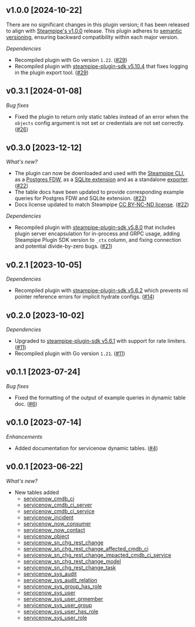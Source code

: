 ## v1.0.0 [2024-10-22]

There are no significant changes in this plugin version; it has been released to align with [Steampipe's v1.0.0](https://steampipe.io/changelog/steampipe-cli-v1-0-0) release. This plugin adheres to [semantic versioning](https://semver.org/#semantic-versioning-specification-semver), ensuring backward compatibility within each major version.

_Dependencies_

- Recompiled plugin with Go version `1.22`. ([#29](https://github.com/turbot/steampipe-plugin-servicenow/pull/29))
- Recompiled plugin with [steampipe-plugin-sdk v5.10.4](https://github.com/turbot/steampipe-plugin-sdk/blob/develop/CHANGELOG.md#v5104-2024-08-29) that fixes logging in the plugin export tool. ([#29](https://github.com/turbot/steampipe-plugin-servicenow/pull/29))

## v0.3.1 [2024-01-08]

_Bug fixes_

- Fixed the plugin to return only static tables instead of an error when the `objects` config argument is not set or credentials are not set correctly. ([#26](https://github.com/turbot/steampipe-plugin-servicenow/pull/26))

## v0.3.0 [2023-12-12]

_What's new?_

- The plugin can now be downloaded and used with the [Steampipe CLI](https://steampipe.io/docs), as a [Postgres FDW](https://steampipe.io/docs/steampipe_postgres/overview), as a [SQLite extension](https://steampipe.io/docs//steampipe_sqlite/overview) and as a standalone [exporter](https://steampipe.io/docs/steampipe_export/overview). ([#22](https://github.com/turbot/steampipe-plugin-servicenow/pull/22))
- The table docs have been updated to provide corresponding example queries for Postgres FDW and SQLite extension. ([#22](https://github.com/turbot/steampipe-plugin-servicenow/pull/22))
- Docs license updated to match Steampipe [CC BY-NC-ND license](https://github.com/turbot/steampipe-plugin-servicenow/blob/main/docs/LICENSE). ([#22](https://github.com/turbot/steampipe-plugin-servicenow/pull/22))

_Dependencies_

- Recompiled plugin with [steampipe-plugin-sdk v5.8.0](https://github.com/turbot/steampipe-plugin-sdk/blob/main/CHANGELOG.md#v580-2023-12-11) that includes plugin server encapsulation for in-process and GRPC usage, adding Steampipe Plugin SDK version to `_ctx` column, and fixing connection and potential divide-by-zero bugs. ([#21](https://github.com/turbot/steampipe-plugin-servicenow/pull/21))

## v0.2.1 [2023-10-05]

_Dependencies_

- Recompiled plugin with [steampipe-plugin-sdk v5.6.2](https://github.com/turbot/steampipe-plugin-sdk/blob/main/CHANGELOG.md#v562-2023-10-03) which prevents nil pointer reference errors for implicit hydrate configs. ([#14](https://github.com/turbot/steampipe-plugin-servicenow/pull/14))

## v0.2.0 [2023-10-02]

_Dependencies_

- Upgraded to [steampipe-plugin-sdk v5.6.1](https://github.com/turbot/steampipe-plugin-sdk/blob/main/CHANGELOG.md#v561-2023-09-29) with support for rate limiters. ([#11](https://github.com/turbot/steampipe-plugin-servicenow/pull/11))
- Recompiled plugin with Go version `1.21`. ([#11](https://github.com/turbot/steampipe-plugin-servicenow/pull/11))

## v0.1.1 [2023-07-24]

_Bug fixes_

- Fixed the formatting of the output of example queries in dynamic table doc. ([#6](https://github.com/turbot/steampipe-plugin-servicenow/pull/6))

## v0.1.0 [2023-07-14]

_Enhancements_

- Added documentation for servicenow dynamic tables. ([#4](https://github.com/turbot/steampipe-plugin-servicenow/pull/4))

## v0.0.1 [2023-06-22]

_What's new?_

- New tables added
  - [servicenow_cmdb_ci](https://hub.steampipe.io/plugins/turbot/servicenow/tables/servicenow_cmdb_ci)
  - [servicenow_cmdb_ci_server](https://hub.steampipe.io/plugins/turbot/servicenow/tables/servicenow_cmdb_ci_server)
  - [servicenow_cmdb_ci_service](https://hub.steampipe.io/plugins/turbot/servicenow/tables/servicenow_cmdb_ci_service)
  - [servicenow_incident](https://hub.steampipe.io/plugins/turbot/servicenow/tables/servicenow_incident)
  - [servicenow_now_consumer](https://hub.steampipe.io/plugins/turbot/servicenow/tables/servicenow_now_consumer)
  - [servicenow_now_contact](https://hub.steampipe.io/plugins/turbot/servicenow/tables/servicenow_now_contact)
  - [servicenow_object](https://hub.steampipe.io/plugins/turbot/servicenow/tables/servicenow_object)
  - [servicenow_sn_chg_rest_change](https://hub.steampipe.io/plugins/turbot/servicenow/tables/servicenow_sn_chg_rest_change)
  - [servicenow_sn_chg_rest_change_affected_cmdb_ci](https://hub.steampipe.io/plugins/turbot/servicenow/tables/servicenow_sn_chg_rest_change_affected_cmdb_ci)
  - [servicenow_sn_chg_rest_change_impacted_cmdb_ci_service](https://hub.steampipe.io/plugins/turbot/servicenow/tables/servicenow_sn_chg_rest_change_impacted_cmdb_ci_service)
  - [servicenow_sn_chg_rest_change_model](https://hub.steampipe.io/plugins/turbot/servicenow/tables/servicenow_sn_chg_rest_change_model)
  - [servicenow_sn_chg_rest_change_task](https://hub.steampipe.io/plugins/turbot/servicenow/tables/servicenow_sn_chg_rest_change_task)
  - [servicenow_sys_audit](https://hub.steampipe.io/plugins/turbot/servicenow/tables/servicenow_sys_audit)
  - [servicenow_sys_audit_relation](https://hub.steampipe.io/plugins/turbot/servicenow/tables/servicenow_sys_audit_relation)
  - [servicenow_sys_group_has_role](https://hub.steampipe.io/plugins/turbot/servicenow/tables/servicenow_sys_group_has_role)
  - [servicenow_sys_user](https://hub.steampipe.io/plugins/turbot/servicenow/tables/servicenow_sys_user)
  - [servicenow_sys_user_grmember](https://hub.steampipe.io/plugins/turbot/servicenow/tables/servicenow_sys_user_grmember)
  - [servicenow_sys_user_group](https://hub.steampipe.io/plugins/turbot/servicenow/tables/servicenow_sys_user_group)
  - [servicenow_sys_user_has_role](https://hub.steampipe.io/plugins/turbot/servicenow/tables/servicenow_sys_user_has_role)
  - [servicenow_sys_user_role](https://hub.steampipe.io/plugins/turbot/servicenow/tables/servicenow_sys_user_role)
